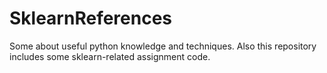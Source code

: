 # SklearnReferences
Some about useful python knowledge and techniques. Also this repository includes some sklearn-related assignment code.
